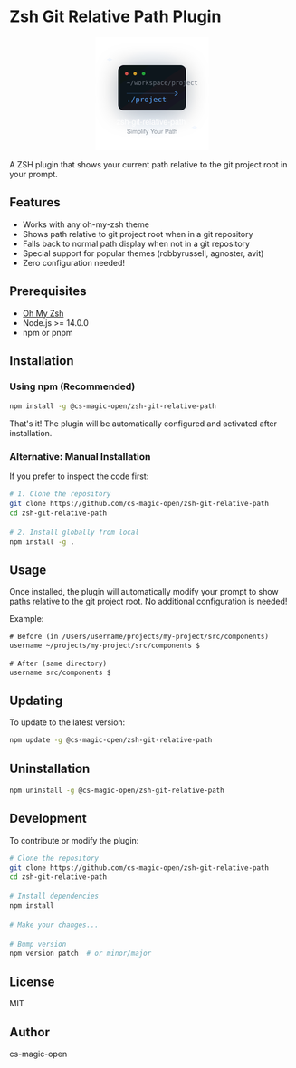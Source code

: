 # Zsh Git Relative Path Plugin

<p align="center">
  <img src="logo.v4.svg" width="200" height="200" alt="Zsh Git Relative Path Plugin Logo">
</p>

A ZSH plugin that shows your current path relative to the git project root in your prompt.

## Features

- Works with any oh-my-zsh theme
- Shows path relative to git project root when in a git repository
- Falls back to normal path display when not in a git repository
- Special support for popular themes (robbyrussell, agnoster, avit)
- Zero configuration needed!

## Prerequisites

- [Oh My Zsh](https://ohmyz.sh/)
- Node.js >= 14.0.0
- npm or pnpm

## Installation

### Using npm (Recommended)

```bash
npm install -g @cs-magic-open/zsh-git-relative-path
```

That's it! The plugin will be automatically configured and activated after installation.

### Alternative: Manual Installation

If you prefer to inspect the code first:

```bash
# 1. Clone the repository
git clone https://github.com/cs-magic-open/zsh-git-relative-path
cd zsh-git-relative-path

# 2. Install globally from local
npm install -g .
```

## Usage

Once installed, the plugin will automatically modify your prompt to show paths relative to the git project root. No additional configuration is needed!

Example:
```
# Before (in /Users/username/projects/my-project/src/components)
username ~/projects/my-project/src/components $

# After (same directory)
username src/components $
```

## Updating

To update to the latest version:

```bash
npm update -g @cs-magic-open/zsh-git-relative-path
```

## Uninstallation

```bash
npm uninstall -g @cs-magic-open/zsh-git-relative-path
```

## Development

To contribute or modify the plugin:

```bash
# Clone the repository
git clone https://github.com/cs-magic-open/zsh-git-relative-path
cd zsh-git-relative-path

# Install dependencies
npm install

# Make your changes...

# Bump version
npm version patch  # or minor/major
```

## License

MIT

## Author

cs-magic-open
